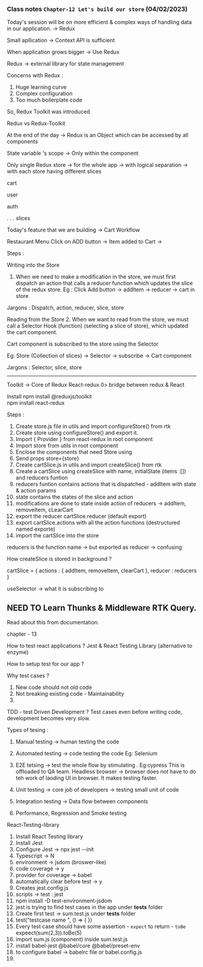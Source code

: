 ### Class notes `Chapter-12 Let's build our store` (04/02/2023)

Today's session will be on more efficient & complex ways of handling data in our application. -> Redux

Small apllication -> Context API is sufficient

When application grows bigger -> Use Redux

Redux -> external library for state management

Concerns with Redux :

1. Huge learning curve
2. Complex configuration
3. Too much boilerplate code

So, Redux Toolkit was introduced

Redux vs Redux-Toolkit

At the end of the day -> Redux is an Object which can be accessed by all components

State variable 's scope -> Only within the component

Only single Redux store -> for the whole app -> with logical separation -> with each store having different slices

cart

user

auth

.
.
.
slices

Today's feature that we are building -> Cart Workflow

Restaurant Menu Click on ADD button -> Item added to Cart ->

Steps :

Writing into the Store

1. When we need to make a modification in the store, we must first dispatch an action that calls a reducer function which updates the slice of the redux store.
   Eg : Click Add button -> addItem -> reducer -> cart in store

Jargons : Dispatch, action, reducer, slice, store

Reading from the Store 2. When we want to read from the store, we must call a Selector Hook (function) (selecting a slice of store), which updated the cart component.

Cart component is subscribed to the store using the Selector

Eg: Store (Collection of slices) -> Selector -> subscribe -> Cart component

Jargons : Selector, slice, store

---

Toolkit -> Core of Redux
React-redux 0> bridge between redux & React

Install
npm install @reduxjs/toolkit  
npm install react-redux

Steps :

1. Create store.js file in utils and import configureStore() from rtk
2. Create store using configureStore() and export it.
3. Import { Provider } from react-redux in root component
4. Import store from utils in root component
5. Enclose the components that need Store using <Provider>
6. Send props store={store}
7. Create cartSlice.js in utils and import createSlice() from rtk
8. Create a cartSlice using createSlice with name, initialState (items :[]) and reducers funtion
9. reducers funtion contains actions that is dispatched - addItem with state & action params
10. state contains the states of the slice and action
11. modifications are done to state inside action of reducers -> addItem, removeItem, cLearCart
12. export the reducer cartSlice.reducer (default export)
13. export cartSlice.actions with all the action functions (destructured named exporte)
14. import the cartSlice into the store

reducers is the function name -> but exported as reducer -> confusing

How createSlice is stored in background ?

cartSlice = {
actions : {
addItem,
removeItem,
clearCart
},
reducer : reducers
}

useSelector -> what it is subscribing to

## NEED TO Learn Thunks & Middleware RTK Query.

Read about this from documentation.

chapter - 13

How to test react applications ? Jest & React Testing Library (alternative to enzyme)

How to setup test for our app ?

Why test cases ?

1. New code should not old code
2. Not breaking existing code - Maintainability
3.

TDD - test Driven Development ? Test cases even before writing code, development becomes very slow.

Types of tesing :

1. Manual testing -> human testing the code
2. Automated testing -> code testing the code Eg: Selenium

3. E2E tetsing -> test the whole flow by stimulating . Eg:cypress
   This is offloaded to QA team.
   Headless browser -> browser does not have to do teh work of laoding UI in browser. It makes testing faster.

4. Unit testing -> core job of developers -> testing small unit of code

5. Integration testing -> Data flow between components

6. Performance, Regression and Smoke testing

React-Testing-library

1. Install React Testing library
2. Install Jest
3. Configure Jest -> npx jest --init
4. Typescript -> N
5. environment -> jsdom (broswer-like)
6. code coverage -> y
7. provider for coverage -> babel
8. automatically clear before test -> y
9. Creates jest.config.js
10. scripts -> test : jest
11. npm install -D test-environment-jsdom
12. jest is trying to find test cases in the app under **tests** folder
13. Create first test -> sum.test.js under **tests** folder
14. test("testcase name ", () => { })
15. Every test case should have some assertion - `expect` to return - `toBe` expeect(sum(2,3)).toBe(5)
16. import sum.js (component) inside sum.test.js
17. install babel-jest @babel/core @babel/preset-env
18. to configure babel -> babelrc file or babel.config.js
19.
